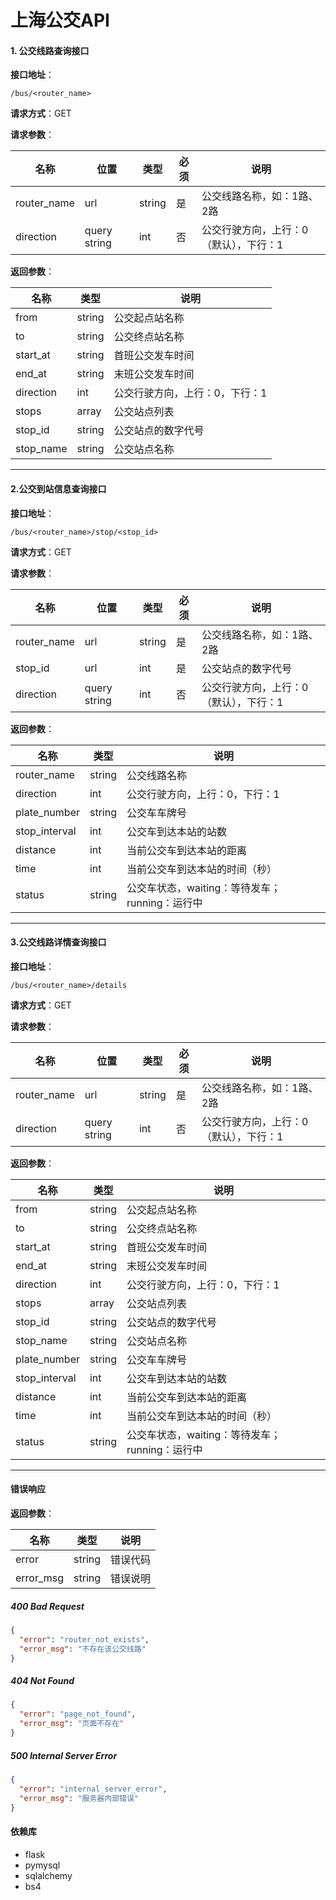 # 上海公交API

#### 1. 公交线路查询接口
**接口地址**：
``` url
/bus/<router_name>
```

**请求方式**：GET

**请求参数**：

| 名称 | 位置 | 类型 | 必须 | 说明 |
| --- | --- | --- | --- | --- |
| router_name | url | string | 是 | 公交线路名称，如：1路、2路 |
| direction | query string | int | 否 | 公交行驶方向，上行：0（默认），下行：1 |

**返回参数**：

| 名称 | 类型 | 说明 |
| --- | --- | --- |
| from | string | 公交起点站名称 |
| to | string | 公交终点站名称 |
| start_at | string | 首班公交发车时间 |
| end_at | string | 末班公交发车时间 |
| direction | int | 公交行驶方向，上行：0，下行：1 |
| stops | array | 公交站点列表 |
| stop_id | string | 公交站点的数字代号 |
| stop_name | string |  公交站点名称 |

---

#### 2.公交到站信息查询接口
**接口地址**：
``` url
/bus/<router_name>/stop/<stop_id>
```

**请求方式**：GET

**请求参数**：

| 名称 | 位置 | 类型 | 必须 | 说明 |
| --- | --- | --- | --- | --- |
| router_name | url | string | 是 | 公交线路名称，如：1路、2路 |
| stop_id | url | int | 是 | 公交站点的数字代号 |
| direction | query string | int | 否 | 公交行驶方向，上行：0（默认），下行：1 |

**返回参数**：

| 名称 | 类型 | 说明 |
| --- | --- | --- |
| router_name | string | 公交线路名称 |
| direction | int | 公交行驶方向，上行：0，下行：1 |
| plate_number | string | 公交车车牌号 |
| stop_interval | int | 公交车到达本站的站数 |
| distance | int | 当前公交车到达本站的距离 |
| time | int | 当前公交车到达本站的时间（秒） |
| status | string | 公交车状态，waiting：等待发车；running：运行中 |

---

#### 3.公交线路详情查询接口
**接口地址**：
``` url
/bus/<router_name>/details
```

**请求方式**：GET

**请求参数**：

| 名称 | 位置 | 类型 | 必须 | 说明 |
| --- | --- | --- | --- | --- |
| router_name | url | string | 是 | 公交线路名称，如：1路、2路 |
| direction | query string | int | 否 | 公交行驶方向，上行：0（默认），下行：1 |

**返回参数**：

| 名称 | 类型 | 说明 |
| --- | --- | --- |
| from | string | 公交起点站名称 |
| to | string | 公交终点站名称 |
| start_at | string | 首班公交发车时间 |
| end_at | string | 末班公交发车时间 |
| direction | int | 公交行驶方向，上行：0，下行：1 |
| stops | array | 公交站点列表 |
| stop_id | string | 公交站点的数字代号 |
| stop_name | string |  公交站点名称 |
| plate_number | string | 公交车车牌号 |
| stop_interval | int | 公交车到达本站的站数 |
| distance | int | 当前公交车到达本站的距离 |
| time | int | 当前公交车到达本站的时间（秒） |
| status | string | 公交车状态，waiting：等待发车；running：运行中 |

---

#### 错误响应

**返回参数**：

| 名称 | 类型 | 说明 |
| --- | --- | --- |
| error | string | 错误代码 |
| error_msg | string | 错误说明 |

##### 400 Bad Request
``` json
{
  "error": "router_not_exists",
  "error_msg": "不存在该公交线路"
}
```

##### 404 Not Found
``` json
{
  "error": "page_not_found",
  "error_msg": "页面不存在"
}
```

##### 500 Internal Server Error
``` json
{
  "error": "internal_server_error",
  "error_msg": "服务器内部错误"
}
```

#### 依赖库
- flask
- pymysql
- sqlalchemy
- bs4
